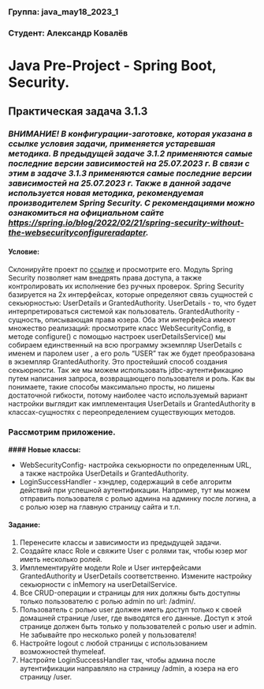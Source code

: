 ### **Группа: java_may18_2023_1**
### **Студент: Александр Ковалёв**
# Java Pre-Project - Spring Boot, Security.
## Практическая задача 3.1.3
### _ВНИМАНИЕ! В конфигурации-заготовке, которая указана в ссылке условия задачи, применяется устаревшая методика. В предыдущей задаче 3.1.2 применяются самые последние версии зависимостей на 25.07.2023 г. В связи с этим в задаче 3.1.3 применяются самые последние версии зависимостей на 25.07.2023 г. Также в данной задаче используется новая методика, рекомендуемая производителем Spring Security. С рекомендациями можно ознакомиться на официальном сайте https://spring.io/blog/2022/02/21/spring-security-without-the-websecurityconfigureradapter._
#### **Условие:**
Склонируйте проект по [ссылке](https://github.com/KataAcademy/PP_3_1_2_Boot_Security) и просмотрите его.
Модуль Spring Security позволяет нам внедрять права доступа, а также контролировать их исполнение без ручных проверок.
Spring Security базируется на 2х интерфейсах, которые определяют связь сущностей с секьюрностью: UserDetails и GrantedAuthority.
UserDetails - то, что будет интерпретироваться системой как пользователь.
GrantedAuthority - сущность, описывающая права юзера.
Оба эти интерфейса имеют множество реализаций: просмотрите класс WebSecurityConfig, в методе configure() с помощью настроек userDetailsService() мы собираем единственный на всю программу экземпляр UserDetails с именем и паролем user , а его роль “USER” так же будет преобразована в экземпляр GrantedAuthority.
Это простейший способ создания секьюрности. Так же мы можем использовать jdbc-аутентификацию путем написания запроса, возвращающего пользователя и роль.
Как вы понимаете, такие способы максимально просты, но лишены достаточной гибкости, потому наиболее часто используемый вариант настройки выглядит как имплементация UserDetails и GrantedAuthority в классах-сущностях с переопределением существующих методов.
### **Рассмотрим приложение.**
**#### Новые классы:**
- WebSecurityConfig- настройка секьюрности по определенным URL, а также настройка UserDetails и GrantedAuthority.
- LoginSuccessHandler - хэндлер, содержащий в себе алгоритм действий при успешной аутентификации. Например, тут мы можем отправить пользователя с ролью админа на админку после логина, а с ролью юзер на главную страницу сайта и т.п.
#### **Задание:**
1. Перенесите классы и зависимости из предыдущей задачи.
2. Создайте класс Role и свяжите User с ролями так, чтобы юзер мог иметь несколько ролей.
3. Имплементируйте модели Role и User интерфейсами GrantedAuthority и UserDetails соответственно. Измените настройку секьюрности с inMemory на userDetailService.
4. Все CRUD-операции и страницы для них должны быть доступны только пользователю с ролью admin по url: /admin/.
5. Пользователь с ролью user должен иметь доступ только к своей домашней странице /user, где выводятся его данные. Доступ к этой странице должен быть только у пользователей с ролью user и admin. Не забывайте про несколько ролей у пользователя!
6. Настройте logout с любой страницы с использованием возможностей thymeleaf.
7. Настройте LoginSuccessHandler так, чтобы админа после аутентификации направляло на страницу /admin, а юзера на его страницу /user.